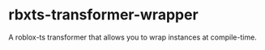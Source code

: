 # rbxts-transformer-wrapper
A roblox-ts transformer that allows you to wrap instances at compile-time.
